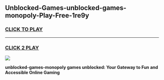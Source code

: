 
## Unblocked-Games-unblocked-games-monopoly-Play-Free-1re9y
<h3>
<a href="https://premium76.site?title=unblocked-games-monopoly&ref=23A">CLICK TO PLAY</a></h3>
<hr>

<h3>
<a href="https://premium76.site?title=unblocked-games-monopoly&ref=23A">CLICK 2 PLAY</a>
  
</h3>

<a href="https://premium76.site?title=unblocked-games-monopoly&ref=23A"><img src="https://clearcache.store/games.png"></a>


**unblocked-games-monopoly games unblocked: Your Gateway to Fun and Accessible Online Gaming**

